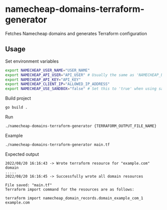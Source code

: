 # namecheap-domains-terraform-generator
Fetches Namecheap domains and generates Terraform configuration

## Usage

Set environment variables

```bash
export NAMECHEAP_USER_NAME="USER_NAME"
export NAMECHEAP_API_USER="API_USER" # Usually the same as 'NAMECHEAP_USER_NAME'
export NAMECHEAP_API_KEY="API_KEY"
export NAMECHEAP_CLIENT_IP="ALLOWED_IP_ADDRESS"
export NAMECHEAP_USE_SANDBOX="false" # Set this to 'true' when using sandbox

```

Build project

```bash
go build .
```

Run

```bash
./namecheap-domains-terraform-generator {TERRAFORM_OUTPUT_FILE_NAME}
```

Example

```bash
./namecheap-domains-terraform-generator main.tf
```

Expected output

```
2022/08/20 16:16:43 -> Wrote terraform resource for "example.com" domain
.....
2022/08/20 16:16:45 -> Successfully wrote all domain resources

File saved: "main.tf"
Terraform import command for the resources are as follows:

terraform import namecheap_domain_records.domain_example_com_1 example.com

```
